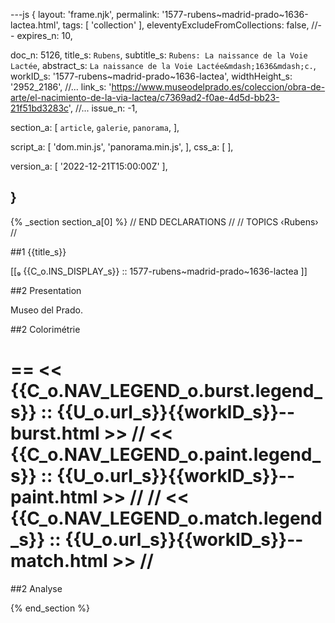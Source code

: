 ---js
{
  layout:    'frame.njk',
  permalink: '1577-rubens~madrid-prado~1636-lactea.html',
  tags:      [ 'collection' ],
  eleventyExcludeFromCollections: false,
  //-- expires_n: 10,

  doc_n:      5126,
  title_s:    `Rubens`,
  subtitle_s: `Rubens: La naissance de la Voie Lactée`,
  abstract_s: `La naissance de la Voie Lactée&mdash;1636&mdash;c.`,
  workID_s:   '1577-rubens~madrid-prado~1636-lactea',
  widthHeight_s:  '2952_2186',
  //... link_s:  'https://www.museodelprado.es/coleccion/obra-de-arte/el-nacimiento-de-la-via-lactea/c7369ad2-f0ae-4d5d-bb23-21f51bd3283c',
  //... issue_n: -1,

  section_a:
  [
    `article`,
    `galerie`,
    `panorama`,
  ],

  script_a:
  [
    'dom.min.js',
    'panorama.min.js',
  ],
  css_a:
  [
  ],

  version_a:
  [
    '2022-12-21T15:00:00Z'
  ],

}
---
{% _section section_a[0] %}
// END DECLARATIONS //
//  TOPICS
‹Rubens›
//



##1  {{title_s}}

[[₉  {{C_o.INS_DISPLAY_s}} ::
     1577-rubens~madrid-prado~1636-lactea ]]

##2  Presentation

Museo del Prado.




##2  Colorimétrie

==
<<  {{C_o.NAV_LEGEND_o.burst.legend_s}}  ::  {{U_o.url_s}}{{workID_s}}--burst.html  >>
// <<  {{C_o.NAV_LEGEND_o.paint.legend_s}}  ::  {{U_o.url_s}}{{workID_s}}--paint.html  >>  //
// <<  {{C_o.NAV_LEGEND_o.match.legend_s}}  ::  {{U_o.url_s}}{{workID_s}}--match.html  >>  //
==

##2  Analyse


{% end_section %}
